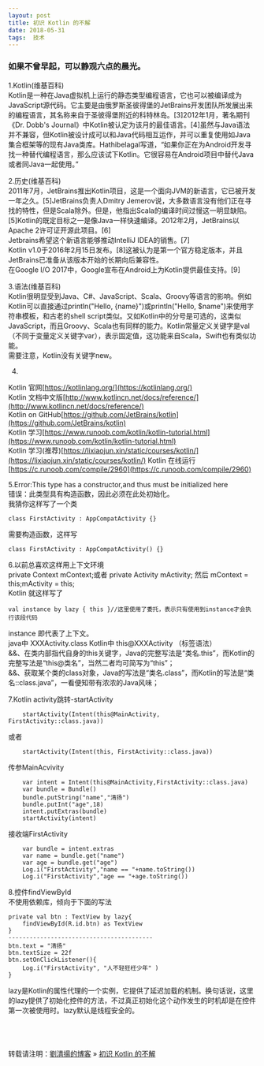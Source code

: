 ```yaml
---
layout: post  
title: 初识 Kotlin 的不解 
date: 2018-05-31  
tags:  技术
---
```

### 如果不曾早起，可以静观六点的晨光。  
 
1.Kotlin(维基百科)    
Kotlin是一种在Java虚拟机上运行的静态类型编程语言，它也可以被编译成为JavaScript源代码。它主要是由俄罗斯圣彼得堡的JetBrains开发团队所发展出来的编程语言，其名称来自于圣彼得堡附近的科特林岛。[3]2012年1月，著名期刊《Dr. Dobb's Journal》中Kotlin被认定为该月的最佳语言。[4]虽然与Java语法并不兼容，但Kotlin被设计成可以和Java代码相互运作，并可以重复使用如Java集合框架等的现有Java类库。Hathibelagal写道，“如果你正在为Android开发寻找一种替代编程语言，那么应该试下Kotlin。它很容易在Android项目中替代Java或者同Java一起使用。”  

2.历史(维基百科)  
2011年7月，JetBrains推出Kotlin项目，这是一个面向JVM的新语言，它已被开发一年之久。[5]JetBrains负责人Dmitry Jemerov说，大多数语言没有他们正在寻找的特性，但是Scala除外。但是，他指出Scala的编译时间过慢这一明显缺陷。[5]Kotlin的既定目标之一是像Java一样快速编译。2012年2月，JetBrains以Apache 2许可证开源此项目。[6]  
Jetbrains希望这个新语言能够推动IntelliJ IDEA的销售。[7]  
Kotlin v1.0于2016年2月15日发布。[8]这被认为是第一个官方稳定版本，并且JetBrains已准备从该版本开始的长期向后兼容性。  
在Google I/O 2017中，Google宣布在Android上为Kotlin提供最佳支持。[9]   

3.语法(维基百科)  
Kotlin很明显受到Java、C#、JavaScript、Scala、Groovy等语言的影响。例如Kotlin可以直接通过println("Hello, {name}")或println("Hello, $name")来使用字符串模板，和古老的shell script类似。又如Kotlin中的分号是可选的，这类似JavaScript，而且Groovy、Scala也有同样的能力。Kotlin常量定义关键字是val（不同于变量定义关键字var），表示固定值，这功能来自Scala，Swift也有类似功能。  
需要注意，Kotlin没有关键字new。  

4.

Kotlin 官网[https://kotlinlang.org/](https://kotlinlang.org/)  
Kotlin 文档中文版[http://www.kotlincn.net/docs/reference/](http://www.kotlincn.net/docs/reference/)  
Kotlin on GitHub[https://github.com/JetBrains/kotlin](https://github.com/JetBrains/kotlin)  
Kotlin 学习[https://www.runoob.com/kotlin/kotlin-tutorial.html](https://www.runoob.com/kotlin/kotlin-tutorial.html)  
Kotlin 学习(推荐)[https://lixiaojun.xin/static/courses/kotlin/](https://lixiaojun.xin/static/courses/kotlin/)
Kotlin 在线运行[https://c.runoob.com/compile/2960](https://c.runoob.com/compile/2960)  

5.Error:This type has a constructor,and thus must be initialized here  
错误：此类型具有构造函数，因此必须在此处初始化。  
我猜你这样写了一个类 

    class FirstActivity : AppCompatActivity {}

需要构造函数，这样写 

    class FirstActivity : AppCompatActivity() {}  


6.以前总喜欢这样用上下文环境  
private Context mContext;或者 private Activity mActivity;
然后 mContext = this;mActivity = this;  
Kotlin 就这样写了  

    val instance by lazy { this }//这里使用了委托，表示只有使用到instance才会执行该段代码   

instance 即代表了上下文。  
java中  XXXActivity.class  Kotlin中 this@XXXActivity （标签语法）  
&&、在类内部指代自身的this关键字，Java的完整写法是“类名.this”，而Kotlin的完整写法是“this@类名”，当然二者均可简写为“this”；  
&&、获取某个类的class对象，Java的写法是“类名.class”，而Kotlin的写法是“类名::class.java”，一看便知带有浓浓的Java风味；  


7.Kotlin activity跳转-startActivity  

        startActivity(Intent(this@MainActivity, FirstActivity::class.java))

或者

        startActivity(Intent(this, FirstActivity::class.java))  

传参MainAcvivity  

        var intent = Intent(this@MainActivity,FirstActivity::class.java)
        var bundle = Bundle()
        bundle.putString("name","清扬")
        bundle.putInt("age",18)
        intent.putExtras(bundle)
        startActivity(intent)


接收端FirstActivity 

        var bundle = intent.extras
        var name = bundle.get("name")
        var age = bundle.get("age")
        Log.i("FirstActivity","name == "+name.toString())
        Log.i("FirstActivity","age == "+age.toString())  

8.控件findViewById  
不使用依赖库，倾向于下面的写法

    private val btn : TextView by lazy{
        findViewById(R.id.btn) as TextView
    }
    -----------------------------------------
    btn.text = "清扬"
    btn.textSize = 22f
    btn.setOnClickListener(){
        Log.i("FirstActivity", "人不轻狂枉少年" )
    }

lazy是Kotlin的属性代理的一个实例，它提供了延迟加载的机制。换句话说，这里的lazy提供了初始化控件的方法，不过真正初始化这个动作发生的时机却是在控件第一次被使用时。lazy默认是线程安全的。
<br/> 
<br/> 
<br/> 
<br/> 
<br/> 
转载请注明：[劉清揚的博客](http://xiongzhoudadi.com) » [ 初识 Kotlin 的不解 ](http://xiongzhoudadi.com/2018/05/kotlin/)  
<br/>